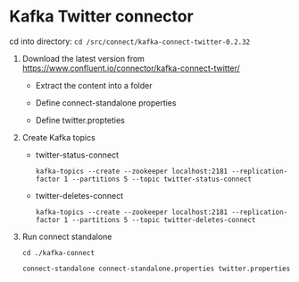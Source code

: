 # Kafka Twitter connector

cd into directory: `cd /src/connect/kafka-connect-twitter-0.2.32`

1. Download the latest version from https://www.confluent.io/connector/kafka-connect-twitter/

    - Extract the content into a folder
    
    - Define connect-standalone properties
    
    - Define twitter.propteties

2. Create Kafka topics
    - twitter-status-connect
        ```
        kafka-topics --create --zookeeper localhost:2181 --replication-factor 1 --partitions 5 --topic twitter-status-connect
        ``` 
    - twitter-deletes-connect
        ```
        kafka-topics --create --zookeeper localhost:2181 --replication-factor 1 --partitions 5 --topic twitter-deletes-connect
        ```
3. Run connect standalone
    ``` 
    cd ./kafka-connect
    
    connect-standalone connect-standalone.properties twitter.properties
    ```